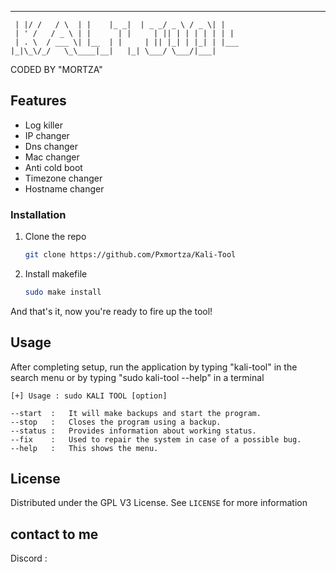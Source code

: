  _  __    _    _     ___   _ ___ ___   ___  _
     | |/ /   / \  | |    |_ _|  | _ _/ _ \ / _ \| |
     | ' /   / _ \ | |      | |     | || | | | | | | |
     | . \  / ___ \| |__  | |     | || |_| | |_| | |___
    |_|\_\/_/   \_\____|__|   |_| \___/ \___/|___|

CODED BY "MORTZA"

<!-- FEATURES -->
## Features

 * Log killer
 * IP changer
 * Dns changer
 * Mac changer
 * Anti cold boot
 * Timezone changer
 * Hostname changer

 
### Installation

1. Clone the repo
 
   ```sh
   git clone https://github.com/Pxmortza/Kali-Tool
   ```
2. Install makefile
 
   ```sh
   sudo make install
   ```
And that's it, now you're ready to fire up the tool!

## Usage
 After completing setup, run the application by typing "kali-tool" in the search menu or by typing "sudo kali-tool --help" in a terminal 

   ```
[+] Usage : sudo KALI TOOL [option]

 --start  :   It will make backups and start the program.
 --stop   :   Closes the program using a backup.
 --status :   Provides information about working status.
 --fix    :   Used to repair the system in case of a possible bug.
 --help   :   This shows the menu.
   ```

   ## License

Distributed under the GPL V3 License. See `LICENSE` for more information

## contact to me
Discord :

